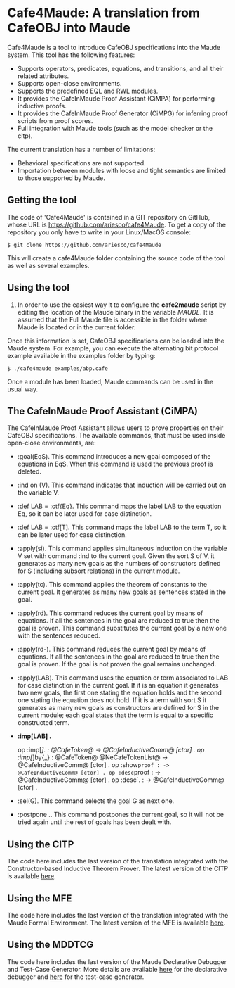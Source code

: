 Cafe4Maude: A translation from CafeOBJ into Maude
=================================================

Cafe4Maude is a tool to introduce CafeOBJ specifications into the Maude system.
This tool has the following features:
* Supports operators, predicates, equations, and transitions, and all their related
attributes.
* Supports open-close environments.
* Supports the predefined EQL and RWL modules.
* It provides the CafeInMaude Proof Assistant (CiMPA) for performing inductive proofs.
* It provides the CafeInMaude Proof Generator (CiMPG) for inferring proof scripts
from proof scores.
* Full integration with Maude tools (such as the model checker or the citp).

The current translation has a number of limitations:
* Behavioral specifications are not supported.
* Importation between modules with loose and tight semantics are limited to
those supported by Maude.

Getting the tool
----------------

The code of 'Cafe4Maude' is contained in a GIT repository on GitHub, whose URL is
https://github.com/ariesco/cafe4Maude. To get a copy of the repository you only
have to write in your Linux/MacOS console:

    $ git clone https://github.com/ariesco/cafe4Maude

This will create a cafe4Maude folder containing the source code of the tool as well as
several examples.

Using the tool
--------------

1. In order to use the easiest way it to configure the **cafe2maude** script by
editing the location of the Maude binary in the variable *MAUDE*. It is assumed that
the Full Maude file is accessible in the folder where Maude is located or in the current
folder.

Once this information is set, CafeOBJ specifications can be loaded into the Maude system.
For example, you can execute the alternating bit protocol example available in the
examples folder by typing:

    $ ./cafe4maude examples/abp.cafe

Once a module has been loaded, Maude commands can be used in the usual way.

The CafeInMaude Proof Assistant (CiMPA)
---------------------------------------

The CafeInMaude Proof Assistant allows users to prove properties on their CafeOBJ
specifications. The available commands, that must be used inside open-close
environments, are:
* :goal(EqS). This command introduces a new goal composed of the equations in EqS.
When this command is used the previous proof is deleted.
* :ind on (V). This command indicates that induction will be carried out on the
variable V.
* :def LAB = :ctf{Eq}. This command maps the label LAB to the equation Eq, so it can
be later used for case distinction.
* :def LAB = :ctf[T]. This command maps the label LAB to the term T, so it can
be later used for case distinction.
* :apply(si). This command applies simultaneous induction on the variable V set with
command :ind to the current goal. Given the sort S of V, it generates as many new goals
as the numbers of constructors defined for S (including subsort relations) in the
current module.
* :apply(tc). This command applies the theorem of constants to the current goal.
It generates as many new goals as sentences stated in the goal.
* :apply(rd). This command reduces the current goal by means of equations. If all the
sentences in the goal are reduced to true then the goal is proven. This command
substitutes the current goal by a new one with the sentences reduced.
* :apply(rd-). This command reduces the current goal by means of equations. If all the
sentences in the goal are reduced to true then the goal is proven. If the goal is not
proven the goal remains unchanged.
* :apply(LAB). This command uses the equation or term associated to LAB for case
distinction in the current goal. If it is an equation it generates two new goals,
the first one stating the equation holds and the second one stating the equation does
not hold. If it is a term with sort S it generates as many new goals as constructors
are defined for S in the current module; each goal states that the term is equal to
a specific constructed term.
* **:imp[LAB] .**

  op :imp[_]. : @CafeToken@ -> @CafeInductiveComm@ [ctor] .
  op :imp[_]by{_} : @CafeToken@ @NeCafeTokenList@ -> @CafeInductiveComm@ [ctor] .
  op :show`proof : -> @CafeInductiveComm@ [ctor] .
  op :desc`proof : -> @CafeInductiveComm@ [ctor] .
  op :desc`. : -> @CafeInductiveComm@ [ctor] .

* :sel(G). This command selects the goal G as next one.
* :postpone .. This command postpones the current goal, so it will not be tried
again until the rest of goals has been dealt with.

Using the CITP
--------------

The code here includes the last version of the translation integrated with the
Constructor-based Inductive Theorem Prover. The latest version of the CITP is
available [here](http://www.jaist.ac.jp/~danielmg/citp.html).

Using the MFE
-------------

The code here includes the last version of the translation integrated with the
Maude Formal Environment. The latest version of the MFE is available
[here](http://maude.lcc.uma.es/MFE/).

Using the MDDTCG
----------------

The code here includes the last version of the Maude Declarative Debugger and
Test-Case Generator. More details are available
[here](http://maude.sip.ucm.es/debugging/) for the declarative debugger and
[here](http://maude.sip.ucm.es/testing/) for the test-case generator.
